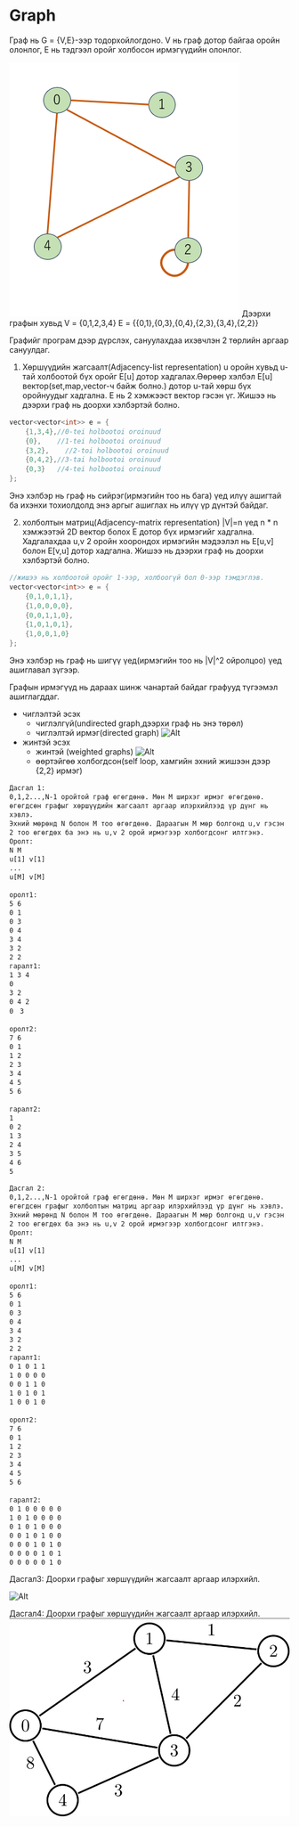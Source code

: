 # Graph

Граф нь G = {V,E}-ээр тодорхойлогдоно. V нь граф дотор байгаа оройн олонлог, E нь тэдгээл оройг холбосон ирмэгүүдийн олонлог.

![Alt](/images/graph.png)
Дээрхи графын хувьд 
V = {0,1,2,3,4}
E = {{0,1},{0,3},{0,4},{2,3},{3,4},{2,2}}

Графийг програм дээр дүрслэх, сануулахдаа ихэвчлэн 2 төрлийн аргаар сануулдаг.
1. Хөршүүдийн жагсаалт(Adjacency-list representation)
u оройн хувьд u-тай холбоотой бүх оройг E[u] дотор хадгалах.Өөрөөр хэлбэл E[u] вектор(set,map,vector-ч байж болно.) дотор u-тай хөрш бүх оройнуудыг хадгална. E нь 2 хэмжээст вектор гэсэн үг.
Жишээ нь дээрхи граф нь доорхи хэлбэртэй болно.
```cpp
vector<vector<int>> e = {
    {1,3,4},//0-tei holbootoi oroinuud
    {0},    //1-tei holbootoi oroinuud
    {3,2},    //2-toi holbootoi oroinuud
    {0,4,2},//3-tai holbootoi oroinuud
    {0,3}   //4-tei holbootoi oroinuud
};
```
Энэ хэлбэр нь граф нь сийрэг(ирмэгийн тоо нь бага) үед илүү ашигтай ба ихэнхи тохиолдолд энэ аргыг ашиглах нь илүү үр дүнтэй байдаг.

2. холболтын матриц(Adjacency-matrix representation)
|V|=n үед n * n хэмжээтэй 2D вектор болох E дотор бүх ирмэгийг хадгална. Хадгалахдаа u,v 2 оройн хоорондох ирмэгийн мэдээлэл нь E[u,v] болон E[v,u] дотор хадгална.
Жишээ нь дээрхи граф нь доорхи хэлбэртэй болно.
```cpp
//жишээ нь холбоотой оройг 1-ээр, холбоогүй бол 0-ээр тэмдэглэв.
vector<vector<int>> e = {
    {0,1,0,1,1},
    {1,0,0,0,0},
    {0,0,1,1,0},
    {1,0,1,0,1},
    {1,0,0,1,0}
};
```
Энэ хэлбэр нь граф нь шигүү үед(ирмэгийн тоо нь |V|^2 ойролцоо) үед ашиглавал зүгээр.

Графын ирмэгүүд нь дараах шинж чанартай байдаг графууд түгээмэл ашиглагддаг.
* чиглэлтэй эсэх
  * чиглэлгүй(undirected graph,дээрхи граф нь энэ төрөл)
  * чиглэлтэй ирмэг(directed graph)
![Alt](https://upload.wikimedia.org/wikipedia/commons/thumb/2/23/Directed_graph_no_background.svg/1024px-Directed_graph_no_background.svg.png)
* жинтэй эсэх
  * жинтэй (weighted graphs)
![Alt](https://upload.wikimedia.org/wikipedia/commons/thumb/f/f0/Weighted_network.svg/1024px-Weighted_network.svg.png)
  * өөртэйгөө холбогдсон(self loop, хамгийн эхний жишээн дээр {2,2} ирмэг)

```
Дасгал 1:
0,1,2...,N-1 оройтой граф өгөгдөнө. Мөн M ширхэг ирмэг өгөгдөнө. өгөгдсөн графыг хөршүүдийн жагсаалт аргаар илэрхийлээд үр дүнг нь хэвлэ.
Эхний мөрөнд N болон M тоо өгөгдөнө. Дараагын М мөр болгонд u,v гэсэн 2 тоо өгөгдөх ба энэ нь u,v 2 орой ирмэгээр холбогдсонг илтгэнэ.
Оролт:
N M
u[1] v[1]
...
u[M] v[M]

оролт1:
5 6
0 1
0 3
0 4
3 4
3 2
2 2
гаралт1:
1 3 4
0
3 2
0 4 2
0　3

оролт2:
7 6
0 1 
1 2
2 3 
3 4
4 5
5 6

гаралт2:
1
0 2
1 3
2 4
3 5
4 6
5
```

```
Дасгал 2:
0,1,2...,N-1 оройтой граф өгөгдөнө. Мөн M ширхэг ирмэг өгөгдөнө. өгөгдсөн графыг холболтын матриц аргаар илэрхийлээд үр дүнг нь хэвлэ.
Эхний мөрөнд N болон M тоо өгөгдөнө. Дараагын М мөр болгонд u,v гэсэн 2 тоо өгөгдөх ба энэ нь u,v 2 орой ирмэгээр холбогдсонг илтгэнэ.
Оролт:
N M
u[1] v[1]
...
u[M] v[M]

оролт1:
5 6
0 1
0 3
0 4
3 4
3 2
2 2
гаралт1:
0 1 0 1 1
1 0 0 0 0
0 0 1 1 0
1 0 1 0 1
1 0 0 1 0

оролт2:
7 6
0 1 
1 2
2 3 
3 4
4 5
5 6

гаралт2:
0 1 0 0 0 0 0
1 0 1 0 0 0 0
0 1 0 1 0 0 0
0 0 1 0 1 0 0
0 0 0 1 0 1 0
0 0 0 0 1 0 1
0 0 0 0 0 1 0
```

Дасгал3:
Доорхи графыг хөршүүдийн жагсаалт аргаар илэрхийл.

![Alt](https://upload.wikimedia.org/wikipedia/commons/thumb/2/23/Directed_graph_no_background.svg/1024px-Directed_graph_no_background.svg.png)

Дасгал4:
Доорхи графыг хөршүүдийн жагсаалт аргаар илэрхийл.
![Alt](images/weighted_graph.png)